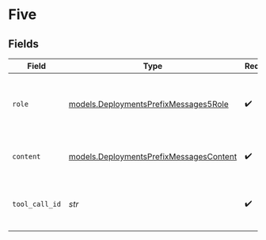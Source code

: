 # Five


## Fields

| Field                                                                                    | Type                                                                                     | Required                                                                                 | Description                                                                              |
| ---------------------------------------------------------------------------------------- | ---------------------------------------------------------------------------------------- | ---------------------------------------------------------------------------------------- | ---------------------------------------------------------------------------------------- |
| `role`                                                                                   | [models.DeploymentsPrefixMessages5Role](../models/deploymentsprefixmessages5role.md)     | :heavy_check_mark:                                                                       | The role of the messages author, in this case tool.                                      |
| `content`                                                                                | [models.DeploymentsPrefixMessagesContent](../models/deploymentsprefixmessagescontent.md) | :heavy_check_mark:                                                                       | The contents of the tool message.                                                        |
| `tool_call_id`                                                                           | *str*                                                                                    | :heavy_check_mark:                                                                       | Tool call that this message is responding to.                                            |